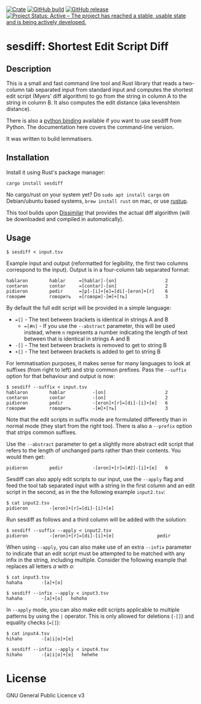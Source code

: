 [![Crate](https://img.shields.io/crates/v/sesdiff.svg)](https://crates.io/crates/sesdiff)
[![GitHub build](https://github.com/proycon/sesdiff/actions/workflows/sesdiff.yml/badge.svg?branch=master)](https://github.com/proycon/sesdiff/actions/)
[![GitHub release](https://img.shields.io/github/release/proycon/sesdiff.svg)](https://GitHub.com/proycon/sesdiff/releases/)
[![Project Status: Active – The project has reached a stable, usable state and is being actively developed.](https://www.repostatus.org/badges/latest/active.svg)](https://www.repostatus.org/#active)

# sesdiff: Shortest Edit Script Diff

## Description

This is a small and fast command line tool and Rust library that reads a two-column tab separated input from standard input and computes the shortest edit script (Myers' diff algorithm) to go from the string in column A to the string in column B. It also computes the edit distance (aka levenshtein distance).

There is also a [python binding](python/) available if you want to use sesdiff
from Python. The documentation here covers the command-line version.

It was written to build lemmatisers.

## Installation

Install it using Rust's package manager:

```
cargo install sesdiff
```

No cargo/rust on your system yet? Do ``sudo apt install cargo`` on Debian/ubuntu based systems, ``brew install rust`` on mac, or use [rustup](https://rustup.rs/).

This tool builds upon [Dissimilar](https://crates.io/crates/dissimilar) that provides the actual diff algorithm (will be
downloaded and compiled in automatically).

## Usage

```
$ sesdiff < input.tsv
```

Example input and output (reformatted for legibility, the first two columns correspond to the input). Output is in a four-column tab separated format:

```
hablaron        hablar     =[hablar]-[on]                  2
contaron        contar     =[contar]-[on]                  2
pidieron        pedir      =[p]-[i]+[e]=[di]-[eron]+[r]    6
говорим         говорить   =[говори]-[м]+[ть]              3
```

By default the full edit script will be provided in a simple language:

* ``=[]`` - The text between brackets is identical in strings A and B
    * ``=[#n]`` - If you use the ``--abstract`` parameter, this will be used instead, where ``n`` represents a number
      indicating the length of text between  that is identical in strings A and B
* ``-[]`` - The text between brackets is removed to get to string B
* ``+[]`` - The text between brackets is added to get to string B

For lemmatisation purposes, it makes sense for many languages to look at
suffixes (from right to left) and strip common prefixes. Pass the ``--suffix``
option for that behaviour and output is now:

```
$ sesdiff --suffix < input.tsv
hablaron        hablar          -[on]                      2
contaron        contar          -[on]                      2
pidieron        pedir           -[eron]+[r]=[di]-[i]+[e]   6
говорим         говорить        -[м]+[ть]                  3
```

Note that the edit scripts in suffix mode are formulated differently than in normal mode (they start from the right
too). There is also a ``--prefix`` option that strips common suffixes.

Use the ``--abstract`` parameter to get a slightly more abstract edit script that refers to the length of unchanged parts
rather than their contents. You would then get:

```
pidieron        pedir           -[eron]+[r]=[#2]-[i]+[e]   6
```

Sesdiff can also apply edit scripts to our input, use the ``--apply`` flag and feed the tool tab separated input with
a string in the first column and an edit script in the second, as in the the following example ``input2.tsv``:

```
$ cat input2.tsv
pidieron        -[eron]+[r]=[di]-[i]+[e]
```

Run sesdiff as follows and a third column will be added with the solution:

```
$ sesdiff --suffix --apply < input2.tsv
pidieron        -[eron]+[r]=[di]-[i]+[e]                pedir
```

When using ``--apply``, you can also make use of an extra ``--infix`` parameter to indicate that an edit script must be
attempted to be matched with any infix in the string, including multiple. Consider the following example that replaces
all letters *a* with *o*:

```
$ cat input3.tsv
hahaha       -[a]+[o]

$ sesdiff --infix --apply < input3.tsv
hahaha       -[a]+[o]	hohoho
```

In ``--apply`` mode, you can also make edit scripts applicable to multiple patterns by using the ``|`` operator. This is
only allowed for deletions (``-[]``) and equality checks (``=[]``):

```
$ cat input4.tsv
hihaho       -[a|i|o]+[e]

$ sesdiff --infix --apply < input4.tsv
hihaho       -[a|i|o]+[e]	hehehe
```

# License

GNU General Public Licence v3
